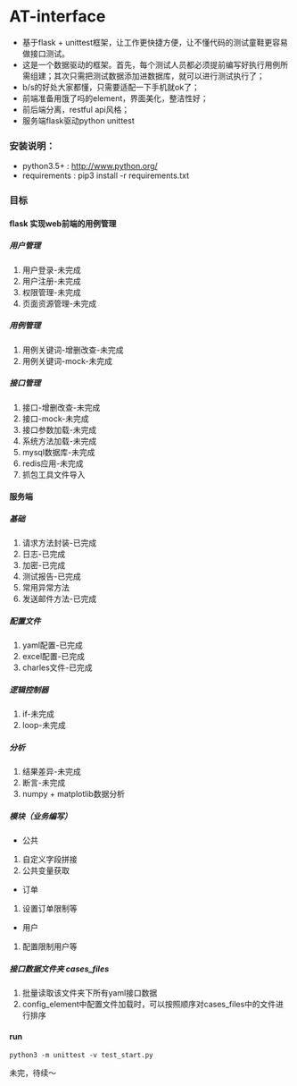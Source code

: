 # AT-interface
* 基于flask + unittest框架，让工作更快捷方便，让不懂代码的测试童鞋更容易做接口测试。
* 这是一个数据驱动的框架。首先，每个测试人员都必须提前编写好执行用例所需组建；其次只需把测试数据添加进数据库，就可以进行测试执行了；
* b/s的好处大家都懂，只需要适配一下手机就ok了；
* 前端准备用饿了吗的element，界面美化，整洁性好；
* 前后端分离，restful api风格；
* 服务端flask驱动python unittest

### 安装说明：
* python3.5+ : http://www.python.org/
* requirements : pip3 install -r requirements.txt

### 目标
#### flask 实现web前端的用例管理
##### 用户管理
1. 用户登录-未完成
2. 用户注册-未完成
3. 权限管理-未完成
4. 页面资源管理-未完成

##### 用例管理
1. 用例关键词-增删改查-未完成
2. 用例关键词-mock-未完成

##### 接口管理
1. 接口-增删改查-未完成
2. 接口-mock-未完成
3. 接口参数加载-未完成
4. 系统方法加载-未完成
5. mysql数据库-未完成
6. redis应用-未完成
7. 抓包工具文件导入

#### 服务端
##### 基础
1. 请求方法封装-已完成
2. 日志-已完成
3. 加密-已完成
4. 测试报告-已完成
5. 常用异常方法
6. 发送邮件方法-已完成

##### 配置文件
1. yaml配置-已完成
2. excel配置-已完成
3. charles文件-已完成

##### 逻辑控制器
1. if-未完成
2. loop-未完成

##### 分析
1. 结果差异-未完成
2. 断言-未完成
3. numpy + matplotlib数据分析

##### 模块（业务编写）
* 公共

1. 自定义字段拼接
2. 公共变量获取

* 订单
1. 设置订单限制等

* 用户
1. 配置限制用户等

##### 接口数据文件夹 cases_files
1. 批量读取该文件夹下所有yaml接口数据
2. config_element中配置文件加载时，可以按照顺序对cases_files中的文件进行排序

#### run
```
python3 -m unittest -v test_start.py
```



未完，待续～
